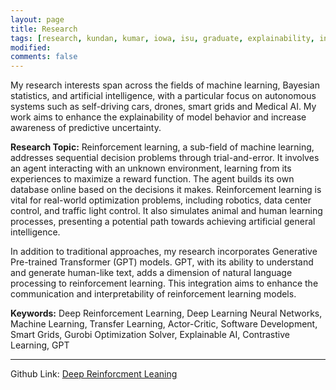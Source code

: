 ```yaml
---
layout: page
title: Research
tags: [research, kundan, kumar, iowa, isu, graduate, explainability, interpretability, explainable AI, GPT]
modified:
comments: false
---
```


My research interests span across the fields of machine learning, Bayesian statistics, and artificial intelligence, with a particular focus on autonomous systems such as self-driving cars, drones, smart grids and Medical AI. My work aims to enhance the explainability of model behavior and increase awareness of predictive uncertainty.

**Research Topic:**
Reinforcement learning, a sub-field of machine learning, addresses sequential decision problems through trial-and-error. It involves an agent interacting with an unknown environment, learning from its experiences to maximize a reward function. The agent builds its own database online based on the decisions it makes. Reinforcement learning is vital for real-world optimization problems, including robotics, data center control, and traffic light control. It also simulates animal and human learning processes, presenting a potential path towards achieving artificial general intelligence.

In addition to traditional approaches, my research incorporates Generative Pre-trained Transformer (GPT) models. GPT, with its ability to understand and generate human-like text, adds a dimension of natural language processing to reinforcement learning. This integration aims to enhance the communication and interpretability of reinforcement learning models.

**Keywords:**
Deep Reinforcement Learning, Deep Learning Neural Networks, Machine Learning, Transfer Learning, Actor-Critic, Software Development, Smart Grids, Gurobi Optimization Solver, Explainable AI, Contrastive Learning, GPT

----------------

Github Link: [Deep Reinforcment Leaning](https://github.com/kundan7kumar/DRL-Research) 


